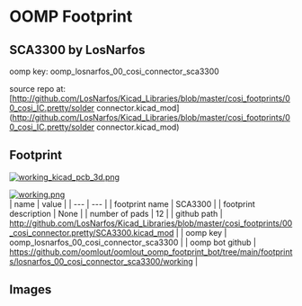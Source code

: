 # OOMP Footprint  
## SCA3300  by LosNarfos  
  
oomp key: oomp_losnarfos_00_cosi_connector_sca3300  
  
source repo at: [http://github.com/LosNarfos/Kicad_Libraries/blob/master/cosi_footprints/00_cosi_IC.pretty/solder connector.kicad_mod](http://github.com/LosNarfos/Kicad_Libraries/blob/master/cosi_footprints/00_cosi_IC.pretty/solder connector.kicad_mod)  
## Footprint  
  
[![working_kicad_pcb_3d.png](working_kicad_pcb_3d_600.png)](working_kicad_pcb_3d.png)  
  
[![working.png](working_600.png)](working.png)  
| name | value | 
| --- | --- | 
| footprint name | SCA3300 | 
| footprint description | None | 
| number of pads | 12 | 
| github path | http://github.com/LosNarfos/Kicad_Libraries/blob/master/cosi_footprints/00_cosi_connector.pretty/SCA3300.kicad_mod | 
| oomp key | oomp_losnarfos_00_cosi_connector_sca3300 | 
| oomp bot github | https://github.com/oomlout/oomlout_oomp_footprint_bot/tree/main/footprints/losnarfos_00_cosi_connector_sca3300/working | 
## Images  
